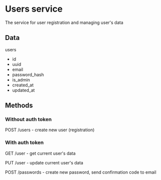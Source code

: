# Users service

The service for user registration and managing user's data

## Data

users
- id
- uuid
- email
- password_hash
- is_admin
- created_at
- updated_at

## Methods

### Without auth token

POST /users - create new user (registration)

### With auth token

GET /user - get current user's data

PUT /user - update current user's data

POST /passwords - create new password, send confirmation code to email
